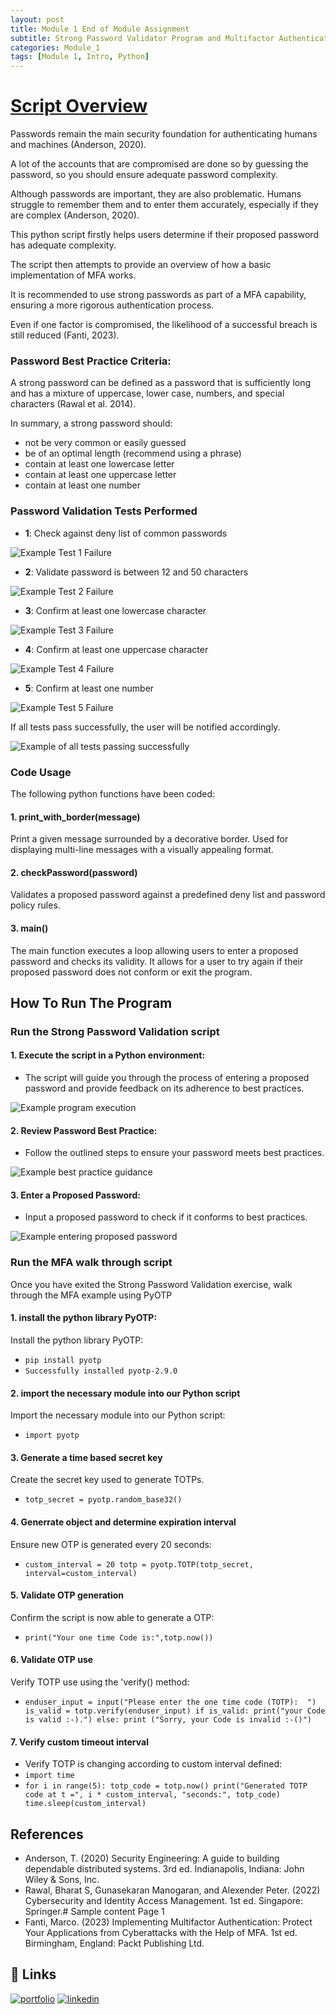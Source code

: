 ```yaml
---
layout: post
title: Module 1 End of Module Assignment
subtitle: Strong Password Validator Program and Multifactor Authentication (MFA) Overview 
categories: Module_1
tags: [Module 1, Intro, Python]
---
```


# [Script Overview](https://colab.research.google.com/github/cn23070/cn23070.github.io/blob/main/CraigNorris_LCS_EoMA.ipynb)

Passwords remain the main security foundation for authenticating humans and machines (Anderson, 2020). 

A lot of the accounts that are compromised are done so by guessing the password, so you should ensure adequate password complexity. 
 
Although passwords are important, they are also problematic. Humans struggle to remember them and to enter them accurately, especially if they are complex (Anderson, 2020).  

This python script firstly helps users determine if their proposed password has adequate complexity. 

The script then attempts to provide an overview of how a basic implementation of MFA works.

It is recommended to use strong passwords as part of a MFA capability, ensuring a more rigorous authentication process. 

Even if one factor is compromised, the likelihood of a successful breach is still reduced (Fanti, 2023).

### Password Best Practice Criteria:

A strong password can be defined as a password that is sufficiently long and has a mixture of uppercase, lower case, numbers, and special characters (Rawal et al. 2014).

In summary, a strong password should:
 - not be very common or easily guessed
 - be of an optimal length (recommend using a phrase)
 - contain at least one lowercase letter
 - contain at least one uppercase letter
 - contain at least one number

### Password Validation Tests Performed

- **1**: Check against deny list of common passwords

![Example Test 1 Failure](/Modules/1/img/Test1.png)

- **2**: Validate password is between 12 and 50 characters

![Example Test 2 Failure](/Modules/1/img/Test2.png)

- **3**: Confirm at least one lowercase character

![Example Test 3 Failure](/Modules/1/img/Test3.png)

- **4**: Confirm at least one uppercase character

![Example Test 4 Failure](/Modules/1/img/Test4.png)

- **5**: Confirm at least one number

![Example Test 5 Failure](/Modules/1/img/Test5.png)

If all tests pass successfully, the user will be notified accordingly.

![Example of all tests passing successfully](/Modules/1/img/AllTestsPassed.png)

### Code Usage

The following python functions have been coded:

#### 1. print_with_border(message)
Print a given message surrounded by a decorative border.
Used for displaying multi-line messages with a visually appealing format.

#### 2. checkPassword(password)
Validates a proposed password against a predefined deny list and password policy rules.

#### 3. main()
The main function executes a loop allowing users to enter a proposed password and checks its validity. It allows for a user to try again if their proposed password does not conform or exit the program.

## How To Run The Program

### Run the Strong Password Validation script

#### 1. Execute the script in a Python environment:
 - The script will guide you through the process of entering a proposed password and provide feedback on its adherence to best practices.

 ![Example program execution](/Modules/1/img/GetStarted.png)

#### 2. Review Password Best Practice:
 - Follow the outlined steps to ensure your password meets best practices.

 ![Example best practice guidance](/Modules/1/img/StrongPasswordGuideance.png)

#### 3. Enter a Proposed Password:
 - Input a proposed password to check if it conforms to best practices.

 ![Example entering proposed password](/Modules/1/img/GetStarted.png)

 ### Run the MFA walk through script
 Once you have exited the Strong Password Validation exercise, walk through the MFA example using PyOTP

#### 1. install the python library PyOTP:
Install the python library PyOTP:
 - `pip install pyotp`
 - `Successfully installed pyotp-2.9.0`

#### 2. import the necessary module into our Python script
Import the necessary module into our Python script:
 - `import pyotp`

#### 3. Generate a time based secret key
Create the secret key used to generate TOTPs.
- `totp_secret = pyotp.random_base32()`

#### 4. Generrate object and determine expiration interval
Ensure new OTP is generated every 20 seconds:
- `custom_interval = 20
  totp = pyotp.TOTP(totp_secret, interval=custom_interval)`

#### 5. Validate OTP generation
Confirm the script is now able to generate a OTP:
- `print("Your one time Code is:",totp.now())`

#### 6. Validate OTP use 
Verify TOTP use using the 'verify() method:
- `enduser_input = input("Please enter the one time code (TOTP):  ")
is_valid = totp.verify(enduser_input)
if is_valid:
    print("your Code is valid :-).")
else:
    print ("Sorry, your Code is invalid :-()")`

#### 7. Verify custom timeout interval
- Verify TOTP is changing according to custom interval defined:
- `import time`
- `for i in range(5):
    totp_code = totp.now()
    print("Generated TOTP code at t =", i * custom_interval, "seconds:", totp_code)
    time.sleep(custom_interval)`


## References
- Anderson, T. (2020) Security Engineering: A guide to building dependable distributed systems. 3rd ed. Indianapolis, Indiana: John Wiley & Sons, Inc.
- Rawal, Bharat S, Gunasekaran Manogaran, and Alexender Peter. (2022) Cybersecurity and Identity Access Management. 1st ed. Singapore: Springer.# Sample content Page 1
- Fanti, Marco. (2023) Implementing Multifactor Authentication: Protect Your Applications from Cyberattacks with the Help of MFA. 1st ed. Birmingham, England: Packt Publishing Ltd.

  
## 🔗 Links
[![portfolio](https://img.shields.io/badge/my_portfolio-000?style=for-the-badge&logo=ko-fi&logoColor=white)](https://cn23070.github.io/)
[![linkedin](https://img.shields.io/badge/linkedin-0A66C2?style=for-the-badge&logo=linkedin&logoColor=white)](https://www.linkedin.com/in/craig-norris-3b787610/)
